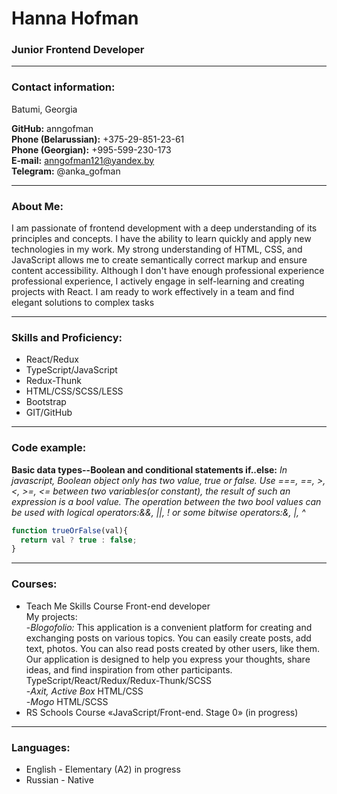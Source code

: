 # Hanna Hofman

### Junior Frontend Developer

---

### Contact information:

Batumi, Georgia

**GitHub:** anngofman<br>
**Phone (Belarussian):** +375-29-851-23-61 <br>
**Phone (Georgian):** +995-599-230-173<br>
**E-mail:** anngofman121@yandex.by<br>
**Telegram:** @anka_gofman

---

### About Me:

I am passionate of frontend development with a deep understanding of its principles and concepts. I have the ability to learn quickly and apply new technologies in my work. My strong understanding of HTML, CSS, and JavaScript allows me to create semantically correct markup and ensure content accessibility. Although  I don't have enough professional experience professional experience, I actively engage in self-learning and creating projects with React. I am ready to work effectively in a team and find elegant solutions to complex tasks

---

### Skills and Proficiency:

- React/Redux
- TypeScript/JavaScript
- Redux-Thunk
- HTML/CSS/SCSS/LESS
- Bootstrap
- GIT/GitHub

---

### Code example:

**Basic data types--Boolean and conditional statements if..else:**
*In javascript, Boolean object only has two value, true or false. Use ===, ==, >, <, >=, <= between two variables(or constant), the result of such an expression is a bool value. The operation between the two bool values can be used with logical operators:&&, ||, ! or some bitwise operators:&, |, ^*

```javascript
function trueOrFalse(val){
  return val ? true : false;             
}
```
---

### Courses:

- Teach Me Skills Course Front-end developer<br>
My projects:<br>
-*Blogofolio:* This application is a convenient platform for creating and exchanging posts on various topics. You can easily create posts, add text, photos. You can also read posts created by other users, like them. Our application is designed to help you express your thoughts, share ideas, and find inspiration from other participants.<br>
TypeScript/React/Redux/Redux-Thunk/SCSS<br>
-*Axit, Active Box* HTML/CSS<br>
-*Mogo* HTML/SCSS
- RS Schools Course «JavaScript/Front-end. Stage 0» (in progress)

---
### Languages:
- English - Elementary (A2) in progress
- Russian - Native
